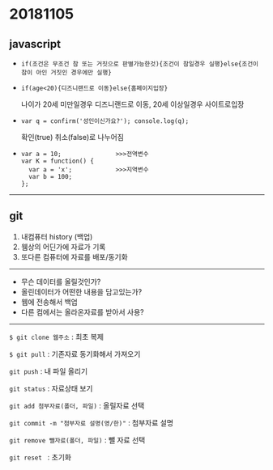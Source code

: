 # 20181105 

## javascript

- `if(조건은 무조건 참 또는 거짓으로 판별가능한것){조건이 참일경우 실행}else{조건이 참이 아인 거짓인 경우에만 실행}` 

- `if(age<20){디즈니랜드로 이동}else{홈페이지입장}`

  나이가 20세 미만일경우 디즈니랜드로 이동,  20세 이상일경우 사이트로입장

- `var q = confirm('성인이신가요?');
  console.log(q);`

  확인(true) 취소(false)로 나누어짐



- ```
  var a = 10; 				>>>전역변수
  var K = function() {
  	var a = 'x';			>>>지역변수
  	var b = 100;
  };
  ```







---

## git 

1. 내컴퓨터 history (백업)
2. 웸상의 어딘가에 자료가 기록
3. 또다른 컴퓨터에 자료를 배포/동기화

---

- 무슨 데이터를 올릴것인가?
- 올린데이터가 어떤한 내용을 담고있는가?
- 웹에 전송해서 백업
- 다른 컴에서는 올라온자료를 받아서 사용?

---

`$ git clone 웹주소`  : 최초 복제

`$ git pull`  : 기존자료 동기화해서 가져오기 

`git push`  : 내 파일 올리기

`git status`  : 자료상태 보기

`git add 첨부자료(폴더, 파일)`  : 올릴자료 선택

`git commit -m "첨부자료 설명(영/한)"` : 첨부자료 설명

`git remove 뺄자료(폴더, 파일)`  : 뺄 자료 선택

`git reset ` : 초기화